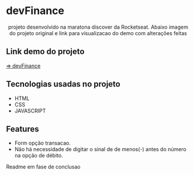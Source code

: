 # devFinance
<p align="center">projeto desenvolvido na maratona discover da Rocketseat. Abaixo imagem do projeto original e link para visualizacao do demo com alterações feitas</p>
<h2> Link demo do projeto </h2>

<a href="https://devfinance-eosin.vercel.app/?#"> => devFinance</a>

## Tecnologias usadas no projeto
- HTML
- CSS
- JAVASCRIPT

## Features 

- Form opção transacao.
- Não há necessidade de digitar o sinal de de menos(-) antes do número na opção de débito.




<p>Readme em fase de conclusao</p>
